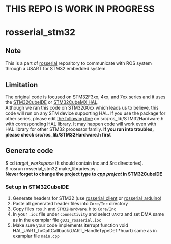 # THIS REPO IS WORK IN PROGRESS
# rosserial_stm32

## Note
This is a part of [rosserial](https://github.com/ros-drivers/rosserial) repository to communicate with ROS system through a USART for STM32 embedded system.

## Limitation
The original code is focused on STM32F3xx, 4xx, and 7xx series and it uses the [STM32CubeIDE](https://www.st.com/en/development-tools/stm32cubeide.html) or [STM32CubeMX HAL](http://www.st.com/en/development-tools/stm32cubemx.html).  
Although we ran this code on STM32G0xx which leads us to believe, this code will run on any STM device supporting HAL.
If you use the package for other series, please edit [the following line](https://github.com/yoneken/rosserial_stm32/blob/master/src/ros_lib/STM32Hardware.h#L38) on src/ros_lib/STM32Hardware.h with corresponding HAL library. 
It may happen code will work even with HAL library for other STM32 processor family. 
**If you run into troubles, please check src/ros_lib/STM32Hardware.h first**



## Generate code
$ cd _target_workspace_ (It should contain Inc and Src directories).  
$ rosrun rosserial_stm32 make_libraries.py .  
**Never forget to change the project type to _cpp project_ in STM32CubeIDE**  

### Set up in STM32CubeIDE

1. Generate headers for STM32 (use [rosserial_client](http://wiki.ros.org/rosserial_client) or [rosserial_arduino](http://wiki.ros.org/rosserial_arduino))
2. Paste all generated header files into `Core/Inc` directory
3. Copy files `ros.h` and `STM32Hardware.h` to `Core/Inc`
4. In your `.ioc` file under `connectivity` and select `UART2` and set DMA same as in the examplar file `g031_rosserial.ioc`
5. Make sure your code implements iterrupt function void HAL_UART_TxCpltCallback(UART_HandleTypeDef *huart) same as in examplar file `main.cpp`
   
